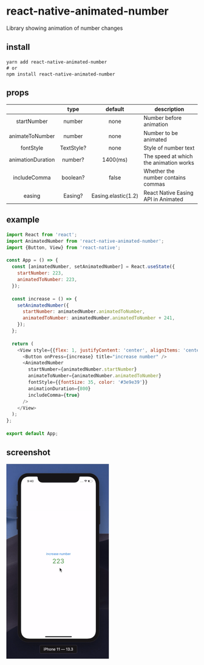  # react-native-animated-number

 Library showing animation of number changes

 ## install 
 ```shell
 yarn add react-native-animated-number
 # or 
 npm install react-native-animated-number
 ```

 ## props 
|                   |    type    |  default | description                            |
|:-----------------:|:----------:|:--------:|----------------------------------------|
|    startNumber    |   number   |   none   | Number before animation                |
|  animateToNumber  |   number   |   none   | Number to be animated                  |
|     fontStyle     | TextStyle? |   none   | Style of number text                   |
| animationDuration |   number?  | 1400(ms) | The speed at which the animation works |
|    includeComma   |  boolean?  |   false  | Whether the number contains commas     |
|       easing      |   Easing?  |   Easing.elastic(1.2)   | React Native Easing API in Animated    |

## example

```js
import React from 'react';
import AnimatedNumber from 'react-native-animated-number';
import {Button, View} from 'react-native';

const App = () => {
  const [animatedNumber, setAnimatedNumber] = React.useState({
    startNumber: 223,
    animatedToNumber: 223,
  });

  const increase = () => {
    setAnimatedNumber({
      startNumber: animatedNumber.animatedToNumber,
      animatedToNumber: animatedNumber.animatedToNumber + 241,
    });
  };

  return (
    <View style={{flex: 1, justifyContent: 'center', alignItems: 'center'}}>
      <Button onPress={increase} title="increase number" />
      <AnimatedNumber
        startNumber={animatedNumber.startNumber}
        animateToNumber={animatedNumber.animatedToNumber}
        fontStyle={{fontSize: 35, color: '#3e9e39'}}
        animationDuration={800}
        includeComma={true}
      />
    </View>
  );
};

export default App;

```

 ## screenshot

 <img src="images/new.gif" />
